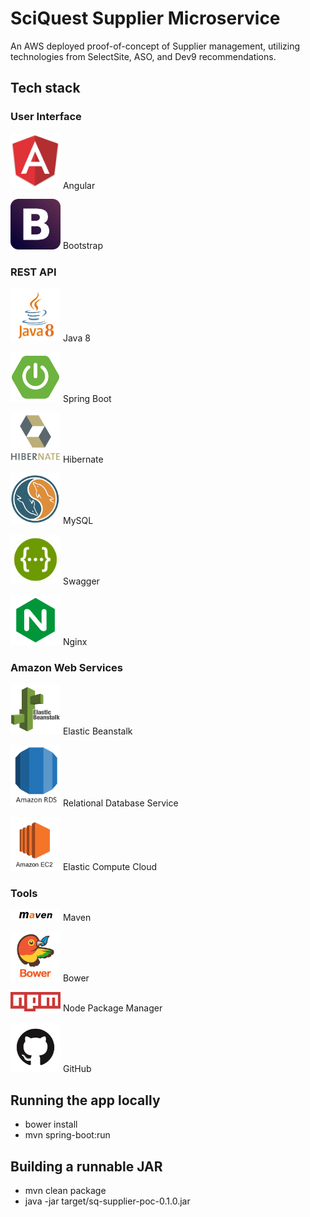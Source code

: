 # SciQuest Supplier Microservice
An AWS deployed proof-of-concept of Supplier management, utilizing technologies from SelectSite, ASO, and Dev9 recommendations.

## Tech stack
### User Interface
<p><img src="public/technology-logos/angular.png" width="80"/> Angular</p>
<p><img src="public/technology-logos/bootstrap.png" width="80"/> Bootstrap</p>

### REST API
<p><img src="public/technology-logos/java8-logo.png" width="80"/> Java 8</p>
<p><img src="public/technology-logos/spring-boot.png" width="80"/> Spring Boot</p>
<p><img src="public/technology-logos/hibernate-logo.png" width="80"/> Hibernate</p>
<p><img src="public/technology-logos/mysql.png" width="80"/> MySQL</p>
<p><img src="public/technology-logos/swagger.png" width="80"/> Swagger</p>
<p><img src="public/technology-logos/nginx-logo.png" width="80"/> Nginx</p>

### Amazon Web Services
<p><img src="public/technology-logos/elastic-beanstalk.png" width="80"/> Elastic Beanstalk</p>
<p><img src="public/technology-logos/Amazon-RDS.png" width="80"/> Relational Database Service</p>
<p><img src="public/technology-logos/ec2-logo.png" width="80"/> Elastic Compute Cloud</p>

### Tools
<p><img src="public/technology-logos/maven-logo.svg.png" width="80"/> Maven</p>
<p><img src="public/technology-logos/bower.png" width="80"/> Bower</p>
<p><img src="public/technology-logos/npm-logo.png" width="80"/> Node Package Manager</p>
<p><img src="public/technology-logos/github.png" width="80"/> GitHub</p>

## Running the app locally
 - bower install
 - mvn spring-boot:run
 
## Building a runnable JAR
 - mvn clean package
 - java -jar target/sq-supplier-poc-0.1.0.jar
